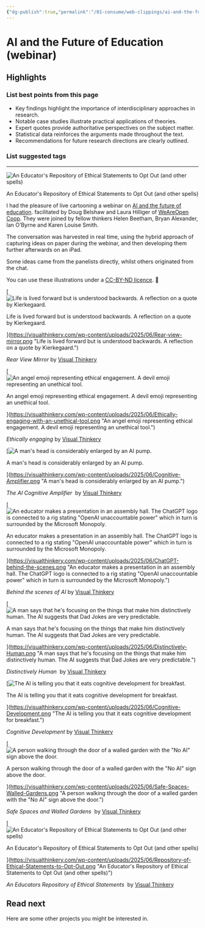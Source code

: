 ```yaml
---
{"dg-publish":true,"permalink":"/01-consume/web-clippings/ai-and-the-future-of-education-webinar/","title":"AI and the Future of Education (webinar)"}
---
```


# AI and the Future of Education (webinar)
## Highlights


### List best points from this page
- Key findings highlight the importance of interdisciplinary approaches in research.
- Notable case studies illustrate practical applications of theories.
- Expert quotes provide authoritative perspectives on the subject matter.
- Statistical data reinforces the arguments made throughout the text.
- Recommendations for future research directions are clearly outlined.

### List suggested tags

---
![An Educator's Repository of Ethical Statements to Opt Out (and other spells)](https://visualthinkery.com/wp-content/uploads/2025/06/Repository-of-Ethical-Statements-to-Opt-Out.png)

An Educator's Repository of Ethical Statements to Opt Out (and other spells)

I had the pleasure of live cartooning a webinar on [AI and the future of education](https://lu.ma/asd482c8?tk=WuBEnP). facilitated by Doug Belshaw and Laura Hilliger of [WeAreOpen Coop](https://weareopen.coop/). They were joined by fellow thinkers Helen Beetham, Bryan Alexander, Ian O’Byrne and Karen Louise Smith.

The conversation was harvested in real time, using the hybrid approach of capturing ideas on paper during the webinar, and then developing them further afterwards on an iPad.

Some ideas came from the panelists directly, whilst others originated from the chat.

You can use these illustrations under a [CC-BY-ND licence](https://creativecommons.org/licenses/by-nd/4.0/deed.en). 🙂

[![Life is lived forward but is understood backwards. A reflection on a quote by Kierkegaard.](https://visualthinkery.com/wp-content/uploads/2025/06/Rear-view-mirror.png)

Life is lived forward but is understood backwards. A reflection on a quote by Kierkegaard.

](https://visualthinkery.com/wp-content/uploads/2025/06/Rear-view-mirror.png "Life is lived forward but is understood backwards. A reflection on a quote by Kierkegaard.")

*Rear View Mirror* by [Visual Thinkery](https://visualthinkery.com/)

[![An angel emoji representing ethical engagement. A devil emoji representing an unethical tool.](https://visualthinkery.com/wp-content/uploads/2025/06/Ethically-engaging-with-an-unethical-tool.png)

An angel emoji representing ethical engagement. A devil emoji representing an unethical tool.

](https://visualthinkery.com/wp-content/uploads/2025/06/Ethically-engaging-with-an-unethical-tool.png "An angel emoji representing ethical engagement. A devil emoji representing an unethical tool.")

*Ethically engaging* by [Visual Thinkery](https://visualthinkery.com/)

[![A man's head is considerably enlarged by an AI pump.](https://visualthinkery.com/wp-content/uploads/2025/06/Cognitive-Amplifier.png)

A man's head is considerably enlarged by an AI pump.

](https://visualthinkery.com/wp-content/uploads/2025/06/Cognitive-Amplifier.png "A man's head is considerably enlarged by an AI pump.")

*The AI Cognitive Amplifier*  by [Visual Thinkery](https://visualthinkery.com/)

[![An educator makes a presentation in an assembly hall. The ChatGPT logo is connected to a rig stating "OpenAI unaccountable power" which in turn is surrounded by the Microsoft Monopoly.](https://visualthinkery.com/wp-content/uploads/2025/06/ChatGPT-behind-the-scenes.png)

An educator makes a presentation in an assembly hall. The ChatGPT logo is connected to a rig stating "OpenAI unaccountable power" which in turn is surrounded by the Microsoft Monopoly.

](https://visualthinkery.com/wp-content/uploads/2025/06/ChatGPT-behind-the-scenes.png "An educator makes a presentation in an assembly hall. The ChatGPT logo is connected to a rig stating \"OpenAI unaccountable power\" which in turn is surrounded by the Microsoft Monopoly.")

*Behind the scenes of AI* by [Visual Thinkery](https://visualthinkery.com/)

[![A man says that he's focusing on the things that make him distinctively human. The AI suggests that Dad Jokes are very predictable.](https://visualthinkery.com/wp-content/uploads/2025/06/Distinctively-Human.png)

A man says that he's focusing on the things that make him distinctively human. The AI suggests that Dad Jokes are very predictable.

](https://visualthinkery.com/wp-content/uploads/2025/06/Distinctively-Human.png "A man says that he's focusing on the things that make him distinctively human. The AI suggests that Dad Jokes are very predictable.")

*Distinctively Human*  by [Visual Thinkery](https://visualthinkery.com/)

[![The AI is telling you that it eats cognitive development for breakfast.](https://visualthinkery.com/wp-content/uploads/2025/06/Cognitive-Development.png)

The AI is telling you that it eats cognitive development for breakfast.

](https://visualthinkery.com/wp-content/uploads/2025/06/Cognitive-Development.png "The AI is telling you that it eats cognitive development for breakfast.")

*Cognitive Development* by [Visual Thinkery](https://visualthinkery.com/)

[![A person walking through the door of a walled garden with the "No AI" sign above the door.](https://visualthinkery.com/wp-content/uploads/2025/06/Safe-Spaces-Walled-Gardens.png)

A person walking through the door of a walled garden with the "No AI" sign above the door.

](https://visualthinkery.com/wp-content/uploads/2025/06/Safe-Spaces-Walled-Gardens.png "A person walking through the door of a walled garden with the \"No AI\" sign above the door.")

*Safe Spaces and Walled Gardens*  by [Visual Thinkery](https://visualthinkery.com/)

[![An Educator's Repository of Ethical Statements to Opt Out (and other spells)](https://visualthinkery.com/wp-content/uploads/2025/06/Repository-of-Ethical-Statements-to-Opt-Out.png)

An Educator's Repository of Ethical Statements to Opt Out (and other spells)

](https://visualthinkery.com/wp-content/uploads/2025/06/Repository-of-Ethical-Statements-to-Opt-Out.png "An Educator's Repository of Ethical Statements to Opt Out (and other spells)")

*An Educators Repository of Ethical Statements*  by [Visual Thinkery](https://visualthinkery.com/)

## Read next

Here are some other projects you might be interested in.

